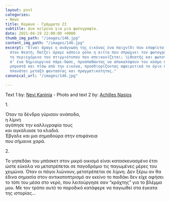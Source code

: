 ```yaml
---
layout: post
categories:
- News
title: Κορώνα - Γράμματα 23
subtitle: Δυο κείμενα για μια φωτογραφία.
date: 2021-04-19 22:00:00 +0000
thumb_img_path: "/images/146.jpg"
content_img_path: "/images/146.jpg"
excerpt: "Είναι άραγε η ανάγνωση της εικόνας ένα παιχνίδι που επαφίεται αποκλειστικά
  στον θεατή; Παίζει άραγε κάποιο ρόλο η αιτία που σπρώχνει τον φωτογράφο να επιλέξει
  το περιεχόμενο του στιγμιότυπου που απεικονίζεται; \LΘεατής και φωτογράφος συνευρίσκονται
  σ’ ένα δημιουργικό πάρε-δώσε, προσπαθώντας να αποκαλύψουν τον κόσμο που υπάρχει
  μπροστά και πίσω από την εικόνα, προσδιορίζοντας αφαιρετικά το όριο που μπορεί να
  πλανάται μεταξύ φαντασίας και πραγματικότητας."
canonical_url: "/images/146.jpg"

---
```

Text 1 by: <a href="https://www.facebook.com/nevi.kaninia" target="blank">Nevi Kaninia</a> - Photo and text 2 by: <a href="https://anikon.org/" target="blank">Achilles Nasios</a>

1\.

Όταν τα δένδρα γύρισαν ανάποδα,  
η λίμνη  
αγάπησε την καλλιγραφία τους  
και αγκάλιασε τα κλαδιά.  
Έβγαλε και μια σημαδούρα στην επιφάνεια  
που σήμαινε χαρά.

2\.

Το γηπεδάκι του μπάσκετ στον μικρό οικισμό είναι κατασκευασμένο έτσι ώστε εύκολα να μετατρέπεται σε παγοδρόμιο τις παγωμένες μέρες του χειμώνα. Όταν οι πάγοι λιώνουν, μετατρέπεται σε λίμνη. Δεν ξέρω αν θα έδινα σημασία στον αντικατοπτρισμό αν εκείνο το παιδάκι δεν είχε αφήσει το τόπι του μέσα στο νερό, που λειτούργησε σαν “κράχτης” για το βλέμμα μου. Με τον τρόπο αυτό το παροδικό κατάφερε να παγιωθεί στα έγκατα της ιστορίας…